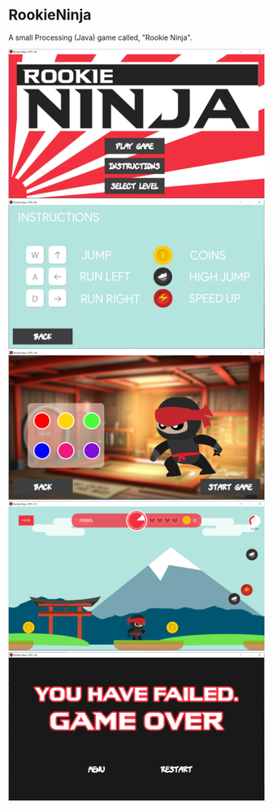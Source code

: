 # RookieNinja
A small Processing (Java) game called, "Rookie Ninja".

<img src="Game/screencaps/main-menu.PNG">
<img src="Game/screencaps/instructions-menu.PNG">
<img src="Game/screencaps/costume-menu.PNG">
<img src="Game/screencaps/levelone.PNG">
<img src="Game/screencaps/gameover-menu.PNG">
